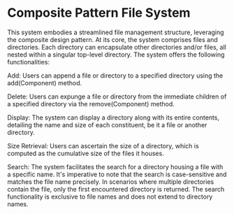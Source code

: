 # Composite Pattern File System
 
This system embodies a streamlined file management structure, leveraging the composite design pattern. At its core, the system comprises files and directories. Each directory can encapsulate other directories and/or files, all nested within a singular top-level directory. The system offers the following functionalities:

Add: Users can append a file or directory to a specified directory using the add(Component) method.

Delete: Users can expunge a file or directory from the immediate children of a specified directory via the remove(Component) method.

Display: The system can display a directory along with its entire contents, detailing the name and size of each constituent, be it a file or another directory.



Size Retrieval: Users can ascertain the size of a directory, which is computed as the cumulative size of the files it houses.

Search: The system facilitates the search for a directory housing a file with a specific name. It's imperative to note that the search is case-sensitive and matches the file name precisely. In scenarios where multiple directories contain the file, only the first encountered directory is returned. The search functionality is exclusive to file names and does not extend to directory names.

